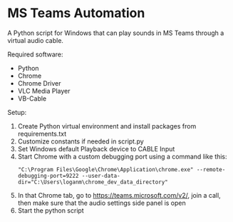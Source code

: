 # MS Teams Automation

A Python script for Windows that can play sounds in MS Teams through a virtual audio cable.

Required software:
- Python
- Chrome
- Chrome Driver
- VLC Media Player
- VB-Cable

Setup:
1. Create Python virtual environment and install packages from requirements.txt
1. Customize constants if needed in script.py
1. Set Windows default Playback device to CABLE Input
1. Start Chrome with a custom debugging port using a command like this:
   ```
   "C:\Program Files\Google\Chrome\Application\chrome.exe" --remote-debugging-port=9222 --user-data-dir="C:\Users\loganm\chrome_dev_data_directory"
   ```
1. In that Chrome tab, go to https://teams.microsoft.com/v2/, join a call, then make sure that the audio settings side panel is open
1. Start the python script
